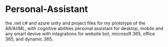 # Personal-Assistant
the .net c# and azure unity and project files for my prototype of the AR/AI/ML, with cognitive abilities personal assistant  for desktop, mobile and any smart devive with intagrations for website bot, microsoft 365, office 365, and dynamic 365.
